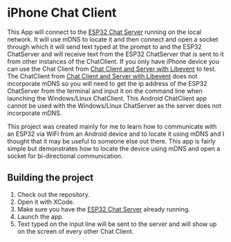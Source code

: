 # iPhone Chat Client
This App will connect to the [ESP32 Chat Server](https://github.com/davidlehrian/ESP32-Chat-Server) running on the local network. It will use mDNS to locate it and then connect and open a socket through which it will send text typed at the prompt to and the ESP32 ChatServer and will receive text from the ESP32 ChatServer that is sent to it from other instances of the ChatClient. If you only have iPhone device you can use the Chat Client from [Chat Client and Server with Libevent](https://github.com/davidlehrian/ChatClientAndServerWithLibevent) to test. The ChatClient from [Chat Client and Server with Libevent](https://github.com/davidlehrian/ChatClientAndServerWithLibevent) does not incorporate mDNS so you will need to get the ip address of the ESP32 ChatServer from the terminal and input it on the command line when launching the Windows/Linux ChatClient. This Android ChatClient app cannot be used with the Windows/Linux ChatServer as the server does not incorporate mDNS.

This project was created mainly for me to learn how to communicate with an ESP32 via WiFi from an Android device and to locate it using mDNS and I thought that it may be useful to someone else out there. This app is fairly simple but demonstrates how to locate the device using mDNS and open a socket for bi-directional communication. 
## Building the project<br>
1. Check out the repository.
2. Open it with XCode.
3. Make sure you have the [ESP32 Chat Server](https://github.com/davidlehrian/ESP32-Chat-Server) already running.
4. Launch the app.
5. Text typed on the input line will be sent to the server and will show up on the screen of every other Chat Client.
